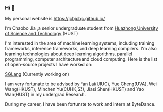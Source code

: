 ### Hi 👋
My personal website is https://jcbjcbjc.github.io/

I’m Chaobo Jia ,a senior undergraduate student from [Huazhong University of Science and Technology](https://english.hust.edu.cn/) (HUST)

I'm interested in the area of machine learning systems, including training frameworks, inference frameworks, and deep learning compilers. I'm also learning technologies about deep learning algorithms, parallel programming, computer architecture and cloud computing. Here is the list of open-source projects I have worked on:

[SGLang](https://github.com/sgl-project/sglang) (Currently working on)

I am very fortunate to be advised by Fan Lai(UIUC), Yue Cheng(UVA), Wei Wang(HKUST), Minchen Yu(CUHK,SZ), Jiasi Shen(HKUST) and Yao Wan(HUST) in my undergrad Research.

During my career, I have been fortunate to work and intern at ByteDance.


<!--
**jcbjcbjc/jcbjcbjc** is a ✨ _special_ ✨ repository because its `README.md` (this file) appears on your GitHub profile.

Here are some ideas to get you started:

- 🔭 I’m currently working on ...
- 🌱 I’m currently learning ...
- 👯 I’m looking to collaborate on ...
- 🤔 I’m looking for help with ...
- 💬 Ask me about ...
- 📫 How to reach me: ...
- 😄 Pronouns: ...
- ⚡ Fun fact: ...
-->

